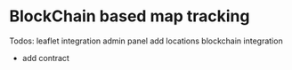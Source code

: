 # BlockChain based map tracking

Todos:
leaflet integration
admin panel
add locations
blockchain integration
- add contract
